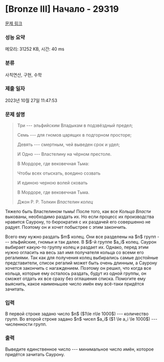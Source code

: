 # [Bronze III] Начало - 29319 

[문제 링크](https://www.acmicpc.net/problem/29319) 

### 성능 요약

메모리: 31252 KB, 시간: 40 ms

### 분류

사칙연산, 구현, 수학

### 제출 일자

2023년 10월 27일 11:47:53

### 문제 설명

<blockquote>
<p>Три --- эльфийским Владыкам в подзвёздный предел;</p>

<p>Семь --- для гномов царящих в подгорном просторе;</p>

<p>Девять --- смертным, чей выведен срок и удел;</p>

<p>И Одно --- Властелину на чёрном престоле.</p>

<p>В Мордоре, где вековечная Тьма:</p>

<p>Чтобы всех отыскать, воедино созвать</p>

<p>И единою черною волей сковать</p>

<p>В Мордоре, где вековечная Tьма.</p>

<p>Джон Р. Р. Толкин <em>Властелин колец</em></p>
</blockquote>

<p>Тяжело быть Властелином тьмы! После того, как все <em>Кольца Власти</em> выкованы, необходимо раздать их. Но если процесс их производства нравится Саурону, то бюрократия с их раздачей его совершенно не радует. Поэтому он и хочет побыстрее с этим закончить. </p>

<p>Всего ему нужно раздать $m$ колец. Они все разделены на $n$ групп --- эльфийские, гномьи и так далее. В $i$-й группе $a_i$ колец. Саурон выбирает какую-то группу колец и раздает их. Однако, перед этим нужно огласить на весь зал имя получателя кольца со всеми его регалиями. Так как для получения колец выбирались самые достойные представители, список регалий может быть очень длинным, а Саурону хочется закончить с нагаждением. Поэтому он решил, что когда все кольца, которые ему осталось раздать, будут из одной группы, он сможет отдать их все сразу без оглашения списка. Помогите ему выяснить, какое наименьшее число имён ему всё-таки придётся зачитать.</p>

### 입력 

 <p>В первой строке задано число $n$ ($1\le n\le 1000$) --- количество групп. Во второй строке задано $n$ чисел $a_i$ ($1 \le a_i \le 1000$) --- численности групп.</p>

### 출력 

 <p>Выведите единственное число --- минимальное число имён, которое придётся зачитать Саурону.</p>


